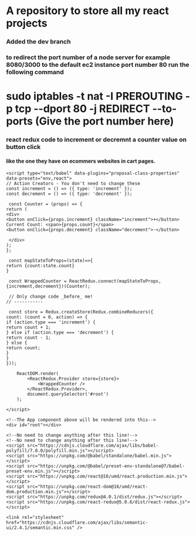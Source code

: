 # A repository to store all my react projects

### Added the dev branch

### to redirect the port number of a node server for example 8080/3000 to the default ec2 instance port number 80 run the following command
# sudo iptables -t nat -I PREROUTING -p tcp --dport 80 -j REDIRECT --to-ports (Give the port number here)

### react redux code to increment or decremnt a counter value on button click

#### like the one they have on ecommers websites in cart pages.

```
<script type="text/babel" data-plugins="proposal-class-properties" data-presets="env,react">
// Action Creators - You don't need to change these
const increment = () => ({ type: 'increment' });
const decrement = () => ({ type: 'decrement' });

 const Counter = (props) => {
return (
<div>
<button onClick={props.increment} className="increment">+</button>
Current Count: <span>{props.count}</span>
<button onClick={props.decrement} className="decrement">-</button>

 </div>
);
};

 const mapStateToProps=(state)=>{
return {count:state.count}
}

 const WrappedCounter = ReactRedux.connect(mapStateToProps,{increment,decrement})(Counter);

 // Only change code _before_ me!
// -----------

 const store = Redux.createStore(Redux.combineReducers({
count: (count = 0, action) => {
if (action.type === 'increment') {
return count + 1;
} else if (action.type === 'decrement') {
return count - 1;
} else {
return count;
}
}
}));

    ReactDOM.render(
        <ReactRedux.Provider store={store}>
            <WrappedCounter />
        </ReactRedux.Provider>,
        document.querySelector('#root')
    );

</script>

<!--The App component above will be rendered into this-->
<div id="root"></div>

<!--No need to change anything after this line!-->
<!--No need to change anything after this line!-->
<script src="https://cdnjs.cloudflare.com/ajax/libs/babel-polyfill/7.0.0/polyfill.min.js"></script>
<script src="https://unpkg.com/@babel/standalone/babel.min.js"></script>
<script src="https://unpkg.com/@babel/preset-env-standalone@7/babel-preset-env.min.js"></script>
<script src="https://unpkg.com/react@16/umd/react.production.min.js"></script>
<script src="https://unpkg.com/react-dom@16/umd/react-dom.production.min.js"></script>
<script src="https://unpkg.com/redux@4.0.1/dist/redux.js"></script>
<script src="https://unpkg.com/react-redux@5.0.6/dist/react-redux.js"></script>

<link rel="stylesheet" href="https://cdnjs.cloudflare.com/ajax/libs/semantic-ui/2.4.1/semantic.min.css" />
```

